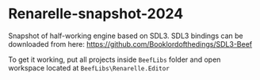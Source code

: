 # Renarelle-snapshot-2024
Snapshot of half-working engine based on SDL3.
SDL3 bindings can be downloaded from here: https://github.com/Booklordofthedings/SDL3-Beef

To get it working, put all projects inside `BeefLibs` folder and open workspace located at `BeefLibs\Renarelle.Editor`